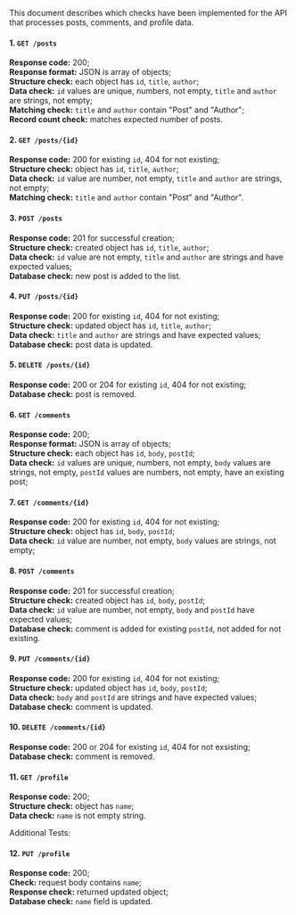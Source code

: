This document describes which checks have been implemented for the API that processes posts, comments, and profile data.

#### 1. `GET /posts`
**Response code:** 200;<br>
**Response format:** JSON is array of objects;<br>
**Structure check:** each object has `id`, `title`, `author`;<br>
**Data check:** `id` values are unique, numbers, not empty, `title` and `author` are strings, not empty;<br>
**Matching check:** `title` and `author` contain "Post" and "Author";<br>
**Record count check:** matches expected number of posts.

#### 2.	`GET /posts/{id}`

**Response code:** 200 for existing `id`, 404 for not existing;<br>
**Structure check:** object has `id`, `title`, `author`;<br>
**Data check:** `id` value are number, not empty, `title` and `author` are strings, not empty;<br>
**Matching check:** `title` and `author` contain "Post" and "Author".<br>

#### 3. `POST /posts`

**Response code:** 201 for successful creation;<br>
**Structure check:** created object has `id`, `title`, `author`;<br>
**Data check:** `id` value are not empty, `title` and `author` are strings and have expected values;<br>
**Database check:** new post is added to the list.
	
#### 4.	`PUT /posts/{id}`
**Response code:** 200 for existing `id`, 404 for not existing;<br>
**Structure check:** updated object has `id`, `title`, `author`;<br>
**Data check:** `title` and `author` are strings and have expected values;<br>
**Database check:** post data is updated.
	
#### 5.	`DELETE /posts/{id}`
**Response code:** 200 or 204 for existing `id`, 404 for not existing;<br>
**Database check:** post is removed.

#### 6. `GET /comments`

**Response code:** 200;<br>
**Response format:** JSON is array of objects;<br>
**Structure check:** each object has `id`, `body`, `postId`;<br>
**Data check:** `id` values are unique, numbers, not empty, `body` values are strings, not empty, `postId` values are numbers, not empty, have an existing post;<br>
	
#### 7.	`GET /comments/{id}`
**Response code:** 200 for existing `id`, 404 for not existing;<br>
**Structure check:** object has `id`, `body`, `postId`;<br>
**Data check:** `id` value are number, not empty, `body` values are strings, not empty;<br>
	
#### 8.	`POST /comments`
**Response code:** 201 for successful creation;<br>
**Structure check:** created object has `id`, `body`, `postId`;<br>
**Data check:** `id` value are number, not empty, `body` and `postId` have expected values;<br>
**Database check:** comment is added for existing `postId`, not added for not existing.

#### 9. `PUT /comments/{id}`

**Response code:** 200 for existing `id`, 404 for not existing;<br>
**Structure check:** updated object has `id`, `body`, `postId`;<br>
**Data check:** `body` and `postId` are strings and have expected values;<br>
**Database check:** comment is updated.

#### 10. `DELETE /comments/{id}`

**Response code:** 200 or 204 for existing `id`, 404 for not exsisting;<br>
**Database check:** comment is removed.

#### 11. `GET /profile`
**Response code:** 200;<br>
**Structure check:** object has `name`;<br>
**Data check:** `name` is not empty string.

Additional Tests:

#### 12. `PUT /profile`
**Response code:** 200;<br>
**Check:** request body contains `name`;<br>
**Response check:** returned updated object;<br>
**Database check:** `name` field is updated.